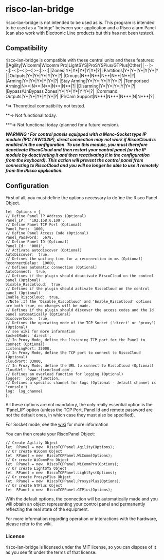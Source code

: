 # risco-lan-bridge
risco-lan-bridge is not intended to be used as is.
This program is intended to be used as a "bridge" between your application and a Risco alarm Panel (can also work with Electronic Line products but this has not been tested).

## Compatibility
risco-lan-bridge is compatible with these central units and these features:
||Agility|Wicomm|Wicomm Pro|LightSYS|ProSYSPlus/GTPlus|Other|
|--|:--:|:--:|:--:|:--:|:--:|:--:|
|Zones|Y*|Y*|Y*|Y|Y*|?|
|Partitions|Y*|Y*|Y*|Y|Y*|?|
|Outputs|Y*|Y*|Y*|Y|Y*|?|
|Groups|N**|N**|N**|N**|N**|?|
|Arming|Y*|Y*|Y*|Y|Y*|?|
|Stay Arming|Y*|Y*|Y*|Y|Y*|?|
|Temporised Arming|N**|N**|N**|N**|N**|?|
|Disarming|Y*|Y*|Y*|Y|Y*|?|
|Bypass/UnBypass Zones|Y*|Y*|Y*|Y|Y*|?|
|Command Outputs|Y*|Y*|Y*|Y|Y*|?|
|PirCam Support|N***|N***|N***|N|N***|?|

*=> Theoretical compatibility not tested.

**=> Not functional today. 

***=> Not functional today (planned for a future version).

***WARNING : For control panels equipped with a Mono-Socket type IP module (IPC / RW132IP), direct connection may not work if RiscoCloud is enabled in the configuration.
To use this module, you must therefore deactivate RiscoCloud and then restart your control panel (or the IP module by deactivating it and then reactivating it in the configuration from the keyboard).
This action will prevent the control panel from connecting to RiscoCloud and you will no longer be able to use it remotely from the iRisco application.***


## Configuration
First of all, you must define the options necessary to define the Risco Panel Object.
```
let  Options = {
// Define Panel IP Address (Optional)
Panel_IP:  '192.168.0.100',
// Define Panel TCP Port (Optional)
Panel_Port:  1000,
// Define Panel Access Code (Optional)
Panel_Password:  5678,
// Define Panel ID (Optional)
Panel_Id:  '0001',
// Activate autodiscover (Optional)
AutoDiscover:  true,
// Defines the waiting time for a reconnection in ms (Optional)
ReconnectDelay:  10000,
// Defines automatic connection (Optional)
AutoConnect:  true,
// Defines if the plugin should deactivate RiscoCloud on the control panel (Optional)
Disable_RiscoCloud:  true,
// Defines if the plugin should activate RiscoCloud on the control panel (Optional)
Enable_RiscoCloud:  true,
//Note :If the 'Disable_RiscoCloud' and 'Enable_RiscoCloud' options are both true, no changes will be made.
// Defines if the plugin should discover the access codes and the Id panel automatically (Optional)
DiscoverCode:  true,
// Defines the operating mode of the TCP Socket ('direct' or 'proxy') (Optional)
// see wiki for more information
SocketMode: 'direct',
// In Proxy Mode, define the listening TCP port for the Panel to connect (Optional)
ListeningPort: 33000,
// In Proxy Mode, define the TCP port to connect to RiscoCloud (Optional)
CloudPort: 33000,
// In Proxy Mode, define the URL to connect to RiscoCloud (Optional)
CloudUrl: 'www.riscocloud.com',
// Defines an overload function for logging (Optional)
logger:  logger_function,
// Defines a specific channel for logs (Optional - default channel is 'console')
log:  log_channel
};
````
All these options are not mandatory, the only really essential option is the 'Panel_IP' option (unless the TCP Port, Panel Id and remote password are not the default ones, in which case they must also be specified).

For Socket mode, see the [wiki](https://github.com/TJForc/risco-lan-bridge/wiki/Socket-Mode) for more information

You can then create your RiscoPanel Object:
```
// Create Agility Object
let  RPanel = new  RiscoTCPPanel.Agility(Options);
// Or create WiComm Object
let  RPanel = new  RiscoTCPPanel.WiComm(Options);
// Or create WiCommPro Object
let  RPanel = new  RiscoTCPPanel.WiCommPro(Options);
// Or create LightSYS Object
let  RPanel = new  RiscoTCPPanel.LightSys(Options);
// Or create ProsysPlus Object
let  RPanel = new  RiscoTCPPanel.ProsysPlus(Options);
// Or create GTPlus Object
let  RPanel = new  RiscoTCPPanel.GTPlus(Options);
```
With the default options, the connection will be automatically made and you will obtain an object representing your control panel and permanently reflecting the real state of the equipment.

For more information regarding operation or interactions with the hardware, please refer to the wiki.

### License
risco-lan-bridge is licensed under the MIT license, so you can dispose of it as you see fit under the terms of that license.
